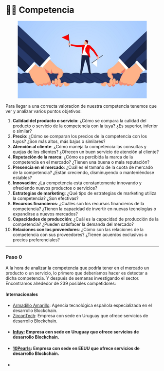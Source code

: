 # 🏃‍♂️ Competencia&#x20;

<figure><img src="../../../.gitbook/assets/blog-laboral-competencia-desleal.jpg" alt=""><figcaption></figcaption></figure>

Para llegar a una correcta valoracion de nuestra competencia tenemos que ver y analizar varios puntos objetivos:

1. **Calidad del producto o servicio**: ¿Cómo se compara la calidad del producto o servicio de la competencia con la tuya? ¿Es superior, inferior o similar?
2. **Precio**: ¿Cómo se comparan los precios de la competencia con los tuyos? ¿Son más altos, más bajos o similares?
3. **Atención al cliente**: ¿Cómo maneja la competencia las consultas y quejas de los clientes? ¿Ofrecen un buen servicio de atención al cliente?
4. **Reputación de la marca**: ¿Cómo es percibida la marca de la competencia en el mercado? ¿Tienen una buena o mala reputación?
5. **Presencia en el mercado**: ¿Cuál es el tamaño de la cuota de mercado de la competencia? ¿Están creciendo, disminuyendo o manteniéndose estables?
6. **Innovación**: ¿La competencia está constantemente innovando y ofreciendo nuevos productos o servicios?
7. **Estrategias de marketing**: ¿Qué tipo de estrategias de marketing utiliza la competencia? ¿Son efectivas?
8. **Recursos financieros**: ¿Cuáles son los recursos financieros de la competencia? ¿Tienen la capacidad de invertir en nuevas tecnologías o expandirse a nuevos mercados?
9. **Capacidades de producción**: ¿Cuál es la capacidad de producción de la competencia? ¿Pueden satisfacer la demanda del mercado?
10. **Relaciones con los proveedores**: ¿Cómo son las relaciones de la competencia con sus proveedores? ¿Tienen acuerdos exclusivos o precios preferenciales?&#x20;

***

### Paso 0

A la hora de analizar la competencia que podría tener en el mercado un producto o un servicio, lo primero que deberíamos hacer es detectar a dicha competencia. Y después de semanas investigando el sector. Encontramos alrededor de 239 posibles competidores:

#### Internacionales&#x20;

* [Armadillo Amarillo](https://www.linkedin.com/company/armadillo-amarillo/): Agencia tecnológica española especializada en el desarrollo Blockchain.
* [ZirconTech](https://zircon.tech/): Empresa con sede en Uruguay que ofrece servicios de desarrollo Blockchain.
* #### [Infuy](https://www.infuy.com/): Empresa con sede en Uruguay que ofrece servicios de desarrollo Blockchain.
* #### [10Pearls](https://10pearls.com/blockchain/): Empresa con sede en EEUU que ofrece servicios de desarrollo Blockchain.
* ####

